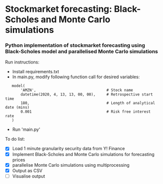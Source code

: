 # Stockmarket forecasting: Black-Scholes and Monte Carlo simulations
### Python implementation of stockmarket forecasting using Black-Scholes model and parallelised Monte Carlo simulations


Run instructions:
 - Install requirements.txt
 - In main.py, modify following function call for desired variables:
 ```
    model(
        'AMZN',                                # Stock name
        datetime(2020, 4, 13, 13, 00, 00),     # Retrospective start time
        180,                                   # Length of analytical date (mins)
        0.001                                  # Risk free interest rate
    )
 ```
 - Run 'main.py'



To do list:
 - [X] Load 1 minute granularity security data from Y! Finance
 - [X] Implement Black-Scholes and Monte Carlo simulations for forecasting prices
 - [X] parallelise Monte Carlo simulations using multiprocessing
 - [X] Output as CSV
 - [ ] Visualise output
